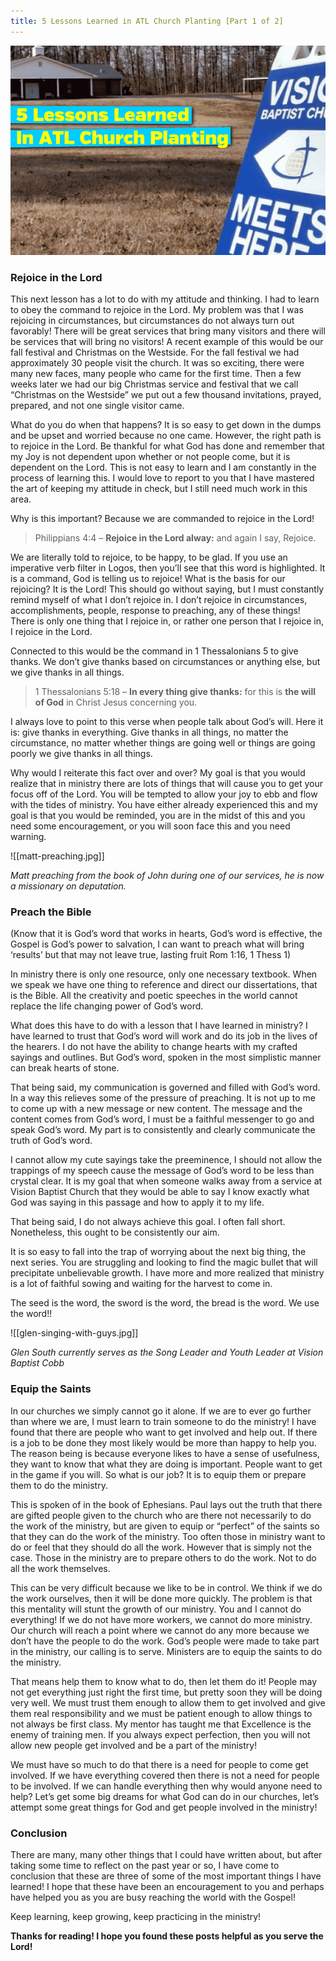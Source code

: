 ```yaml
---
title: 5 Lessons Learned in ATL Church Planting [Part 1 of 2]
---
```


![](/assets/Title.png)

### Rejoice in the Lord

This next lesson has a lot to do with my attitude and thinking. I had to learn to obey the command to rejoice in the Lord. My problem was that I was rejoicing in circumstances, but circumstances do not always turn out favorably! There will be great services that bring many visitors and there will be services that will bring no visitors! A recent example of this would be our fall festival and Christmas on the Westside. For the fall festival we had approximately 30 people visit the church. It was so exciting, there were many new faces, many people who came for the first time. Then a few weeks later we had our big Christmas service and festival that we call “Christmas on the Westside” we put out a few thousand invitations, prayed, prepared, and not one single visitor came.

What do you do when that happens? It is so easy to get down in the dumps and be upset and worried because no one came. However, the right path is to rejoice in the Lord. Be thankful for what God has done and remember that my Joy is not dependent upon whether or not people come, but it is dependent on the Lord. This is not easy to learn and I am constantly in the process of learning this. I would love to report to you that I have mastered the art of keeping my attitude in check, but I still need much work in this area.

Why is this important? Because we are commanded to rejoice in the Lord!

> Philippians 4:4 – **Rejoice in the Lord alway:** and again I say, Rejoice.

We are literally told to rejoice, to be happy, to be glad. If you use an imperative verb filter in Logos, then you’ll see that this word is highlighted. It is a command, God is telling us to rejoice! What is the basis for our rejoicing? It is the Lord! This should go without saying, but I must constantly remind myself of what I don’t rejoice in. I don’t rejoice in circumstances, accomplishments, people, response to preaching, any of these things! There is only one thing that I rejoice in, or rather one person that I rejoice in, I rejoice in the Lord.

Connected to this would be the command in 1 Thessalonians 5 to give thanks. We don’t give thanks based on circumstances or anything else, but we give thanks in all things.

> 1 Thessalonians 5:18 – **In every thing give thanks:** for this is **the will of God** in Christ Jesus concerning you.

I always love to point to this verse when people talk about God’s will. Here it is: give thanks in everything. Give thanks in all things, no matter the circumstance, no matter whether things are going well or things are going poorly we give thanks in all things.

Why would I reiterate this fact over and over? My goal is that you would realize that in ministry there are lots of things that will cause you to get your focus off of the Lord. You will be tempted to allow your joy to ebb and flow with the tides of ministry. You have either already experienced this and my goal is that you would be reminded, you are in the midst of this and you need some encouragement, or you will soon face this and you need warning.

![[matt-preaching.jpg]]

*Matt preaching from the book of John during one of our services, he is now a missionary on deputation.*

### Preach the Bible

(Know that it is God’s word that works in hearts, God’s word is effective, the Gospel is God’s power to salvation, I can want to preach what will bring ‘results’ but that may not leave true, lasting fruit Rom 1:16, 1 Thess 1)

In ministry there is only one resource, only one necessary textbook. When we speak we have one thing to reference and direct our dissertations, that is the Bible. All the creativity and poetic speeches in the world cannot replace the life changing power of God’s word.

What does this have to do with a lesson that I have learned in ministry? I have learned to trust that God’s word will work and do its job in the lives of the hearers. I do not have the ability to change hearts with my crafted sayings and outlines. But God’s word, spoken in the most simplistic manner can break hearts of stone.

That being said, my communication is governed and filled with God’s word. In a way this relieves some of the pressure of preaching. It is not up to me to come up with a new message or new content. The message and the content comes from God’s word, I must be a faithful messenger to go and speak God’s word. My part is to consistently and clearly communicate the truth of God’s word.

I cannot allow my cute sayings take the preeminence, I should not allow the trappings of my speech cause the message of God’s word to be less than crystal clear. It is my goal that when someone walks away from a service at Vision Baptist Church that they would be able to say I know exactly what God was saying in this passage and how to apply it to my life.

That being said, I do not always achieve this goal. I often fall short. Nonetheless, this ought to be consistently our aim.

It is so easy to fall into the trap of worrying about the next big thing, the next series. You are struggling and looking to find the magic bullet that will precipitate unbelievable growth. I have more and more realized that ministry is a lot of faithful sowing and waiting for the harvest to come in.

The seed is the word, the sword is the word, the bread is the word. We use the word!!

![[glen-singing-with-guys.jpg]]

*Glen South currently serves as the Song Leader and Youth Leader at Vision Baptist Cobb*

### Equip the Saints

In our churches we simply cannot go it alone. If we are to ever go further than where we are, I must learn to train someone to do the ministry! I have found that there are people who want to get involved and help out. If there is a job to be done they most likely would be more than happy to help you. The reason being is because everyone likes to have a sense of usefulness, they want to know that what they are doing is important. People want to get in the game if you will. So what is our job? It is to equip them or prepare them to do the ministry.

This is spoken of in the book of Ephesians. Paul lays out the truth that there are gifted people given to the church who are there not necessarily to do the work of the ministry, but are given to equip or “perfect” of the saints so that they can do the work of the ministry. Too often those in ministry want to do or feel that they should do all the work. However that is simply not the case. Those in the ministry are to prepare others to do the work. Not to do all the work themselves.

This can be very difficult because we like to be in control. We think if we do the work ourselves, then it will be done more quickly. The problem is that this mentality will stunt the growth of our ministry. You and I cannot do everything! If we do not have more workers, we cannot do more ministry. Our church will reach a point where we cannot do any more because we don’t have the people to do the work. God’s people were made to take part in the ministry, our calling is to serve. Ministers are to equip the saints to do the ministry.

That means help them to know what to do, then let them do it! People may not get everything just right the first time, but pretty soon they will be doing very well. We must trust them enough to allow them to get involved and give them real responsibility and we must be patient enough to allow things to not always be first class. My mentor has taught me that Excellence is the enemy of training men. If you always expect perfection, then you will not allow new people get involved and be a part of the ministry!

We must have so much to do that there is a need for people to come get involved. If we have everything covered then there is not a need for people to be involved. If we can handle everything then why would anyone need to help? Let’s get some big dreams for what God can do in our churches, let’s attempt some great things for God and get people involved in the ministry!

### Conclusion

There are many, many other things that I could have written about, but after taking some time to reflect on the past year or so, I have come to conclusion that these are three of some of the most important things I have learned! I hope that these have been an encouragement to you and perhaps have helped you as you are busy reaching the world with the Gospel!

Keep learning, keep growing, keep practicing in the ministry!

**Thanks for reading! I hope you found these posts helpful as you serve the Lord!**